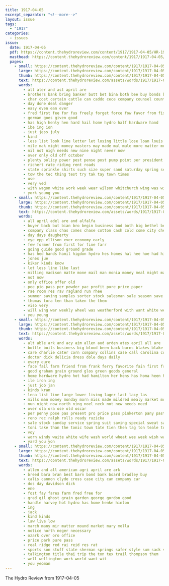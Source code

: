 ```yaml
---
title: 1917-04-05
excerpt_separator: "<!--more-->"
layout: issue
tags:
  - "1917"
categories:
  - issues
issue:
  date: 1917-04-05
  pdf: https://content.thehydroreview.com/content/1917/1917-04-05/HR-1917-04-05.pdf
  masthead: https://content.thehydroreview.com/content/1917/1917-04-05/masthead/HR-1917-04-05.jpg
  pages:
    - small: https://content.thehydroreview.com/content/1917/1917-04-05/small/HR-1917-04-05-01.jpg
      large: https://content.thehydroreview.com/content/1917/1917-04-05/large/HR-1917-04-05-01.jpg
      thumb: https://content.thehydroreview.com/content/1917/1917-04-05/thumbnails/HR-1917-04-05-01.jpg
      text: https://content.thehydroreview.com/assets/words/1917/1917-04-05/HR-1917-04-05-01.txt
      words:
        - all ater and ast april are
        - brothers bank bring banker butt bet bina both bee buy bonds bond been
        - char cost certain cattle can caddo cece company counsel county class cream cash congress comfort call cry civil carry car
        - day done deal danger
        - easy even ean ever
        - fred first fee for fus freely forget force fow favor from fix
        - german goes given good
        - has high henly hen hard hail home hydro half hardware hand
        - ibe ing ion
        - just jess july
        - kind
        - less list look line letter let losing little lose loan louis
        - mile mak might money masters may made mal mule more matter must mer marsh mon
        - nil not nigh needs new nine night never now
        - over only old off october
        - plenty policy power pest pense post pump point per president plan price pire pay
        - richert rate riding rent roads
        - state sprinkle shirts such size super sand saturday spring scott sense service see store school stand session san style sad sell step six set south storm sales sed
        - tow the tec thing test try tak tay town times
        - use
        - very ved
        - with wagon white work week wear wilson whitchurch wing was will woods wheat war
        - york young you
    - small: https://content.thehydroreview.com/content/1917/1917-04-05/small/HR-1917-04-05-02.jpg
      large: https://content.thehydroreview.com/content/1917/1917-04-05/large/HR-1917-04-05-02.jpg
      thumb: https://content.thehydroreview.com/content/1917/1917-04-05/thumbnails/HR-1917-04-05-02.jpg
      text: https://content.thehydroreview.com/assets/words/1917/1917-04-05/HR-1917-04-05-02.txt
      words:
        - all april adel are and alfalfa
        - buyer back but bian bro begin business bud both big bethel begun bates bring been best boob black
        - company class chas comes chase cotton cash cold come city chee court comb chick church can county clapp
        - day days daugherty
        - eye epp ellison ever economy early
        - few former from first for fine farr
        - going guide good ground grade
        - has hed hands hamil higdon hydro hes homes hal hee hoe had high hay how
        - jones jue
        - kiker kinds know
        - lot less line like last
        - milling madison matte mone mail man monia money meal might may mock mean must
        - not now
        - only office offer old
        - pee pio pass per powder pac profit pure price paper
        - rae room res rav ragland run rhee
        - summer saving samples sorter stock salesman sale season save store supply seed signs spencer saturday spring sell see
        - thomas tora ten than taken the them
        - viso very
        - will wing war weekly wheel was weatherford with want white week
        - you young
    - small: https://content.thehydroreview.com/content/1917/1917-04-05/small/HR-1917-04-05-03.jpg
      large: https://content.thehydroreview.com/content/1917/1917-04-05/large/HR-1917-04-05-03.jpg
      thumb: https://content.thehydroreview.com/content/1917/1917-04-05/thumbnails/HR-1917-04-05-03.jpg
      text: https://content.thehydroreview.com/assets/words/1917/1917-04-05/HR-1917-04-05-03.txt
      words:
        - alt able ark and acy aim allen aud arden ates april all are
        - bottle boils business big blood been back burns blakes blake barber both bond bring best body butter bear bread burgman
        - care charlie cater corn company collins case call carolina come city cream counter
        - doctor dick delicia dress dole days daily
        - every eure
        - face fail farm friend from frank ferry favorite fain first friends fay fire for
        - good graham grain ground glos green goods general
        - home hardware hydro hot had hamilton her hens has homa heen ham hurry house haw
        - ile iron ing
        - just job jan
        - kinds kran
        - lena list line large lower living lager last lacy las
        - mills man money monday morn miss made mildred mealy market most moberly mill mullen many much mies moran
        - nun night now north ning noel neck not new needs need
        - over ola ora ose old oscar
        - per penny pose pas present pro price pass pinkerton pany past paper
        - reno rec ralph rolls ready ruzicka
        - sale stock sunday service spring suit saving special sweat saturday signs sell state stover seats summer shoulders see seed seeds street safe stoves styles sterling she store
        - toni take than the tonic town tate tien then tag ton teale top talk taken
        - voy
        - worn windy waite white wife wash world wheat wee week wish ware wind was want work wall wile will wess with wen woods
        - yard you yon
    - small: https://content.thehydroreview.com/content/1917/1917-04-05/small/HR-1917-04-05-04.jpg
      large: https://content.thehydroreview.com/content/1917/1917-04-05/large/HR-1917-04-05-04.jpg
      thumb: https://content.thehydroreview.com/content/1917/1917-04-05/thumbnails/HR-1917-04-05-04.jpg
      text: https://content.thehydroreview.com/assets/words/1917/1917-04-05/HR-1917-04-05-04.txt
      words:
        - allen and all american agri april are ark
        - breed bara bran best barn bond bank board bradley buy
        - calis cannon clyde cross case city can company car
        - dos day davidson dick
        - ene
        - fost fay fares farm fred free for
        - grad gil ghost grain garden george gordon good
        - handle harvey hot hydro has home henke hinton
        - ing
        - jack
        - kind kinds
        - law live low
        - march many mir matter mound market mary molla
        - notice north neger necessary
        - ozark over oro office
        - price park pure pass
        - real ridge red rai reid res rat
        - sports son stuff state sherman springs safer style sum sack sor service special see scott stock surgeon seas
        - talkington title thai trip the ton tex trail thompson them
        - well wellington work world want wit
        - you yeoman
---
```


The Hydro Review from 1917-04-05

<!--more-->

